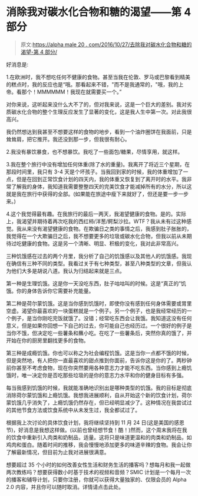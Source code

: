 # 消除我对碳水化合物和糖的渴望——第 4 部分

> 原文:[https://alpha male 20 . com/2016/10/27/去除我对碳水化合物和糖的渴望-第 4 部分/](https://alphamale20.com/2016/10/27/removing-my-cravings-for-carbs-and-sugar-part-4/)

好消息是:

1.在欧洲时，我不想吃任何不健康的食物。甚至当我在伦敦、罗马或巴黎看到精美的糕点时，我的反应也是“哦。那看起来不错，"而不是我通常的，"哦，我的上帝。看那个！MMMMMM！我现在就需要买一个。”

对你来说，这听起来没什么大不了的，但对我来说，这是一个巨大的差别。我对劣质碳水化合物的整个生理反应发生了显著的变化，这是我人生中第一次。对此我很高兴。

我仍然想达到我甚至不想要这样的食物的地步，看到一个油炸圈饼在我面前，只是耸耸肩，把它推开。我还没到那一步，但我很有耐心。

2.我没有暴饮暴食，也不想暴饮。我吃了一些面包/糖果，尽情享用，就这样。

3.我在整个旅行中没有增加任何体重(除了水的重量)。我离开了将近三个星期，在那段时间里，我只有 3-4 天是个坏孩子。当我回到家的时候，我的体重增加了一点，但是在回到正常饮食计划的四天内，我的体重又恢复到了离开时的水平。我非常了解我的身体，我知道我需要整整四天的完美饮食才能减掉所有的水分，所以这就是我在旅行中获得的全部。(如果能在旅途中瘦下来就好了，但还是要一步一步来。)

4.这个我觉得最有趣。在我旅行的最后一两天，我渴望健康的食物。是的。实际上，我渴望并期待着再次吃我的西红柿/洋葱/鳄梨沙拉。WTF？我从未有过这种感觉。我从来没有渴望健康的食物。在欺骗日之类的事情之后，我感到肚子胀胀的，我觉得在一个大欺骗日之后，我不想要更多的垃圾或碳水化合物，但我以前从未期待过吃健康的食物。这是另一个清晰、明显、积极的变化，我对此非常高兴。

三种饥饿感在过去的两个月里，我分析了自己的饥饿感以及其他人的饥饿感。我现在确信有三种不同的类型。我看过关于有七种类型，甚至八种类型的文章，但我认为他们大多是胡说八道。我认为归结起来就是三点。

第一种是生理饥饿。这是你一天没吃东西，肚子咕咕叫的时候。这是“真正的”饥饿。你的身体告诉你它需要补充能量。

第二种是荷尔蒙饥饿。这是当你感到饥饿时，即使你没有感到任何身体需要或胃里空虚。渴望你最喜欢的一块蛋糕就是一个例子。另一个例子，也是我经常经历的一个例子，是当你刚吃完饭就饿了。没错；经常吃东西会让我饿。我知道这没有任何意义，但是如果你回想一下自己的过去，你可能自己也经历过。一个很好的例子是当你不饿，但决定吃一些薯条和蘸小吃。在吃了一些薯条后，突然你真的饿了，并开始在你的厨房里翻找更多的食物。

第三种是成瘾饥饿。你也可以称之为社会编程饥饿。这是当你一点都不饿的时候，但是突然地，有人把你一直最喜欢的甜点推到你面前，告诉你这是你的了。两秒钟前你甚至不考虑食物，现在你突然要用各种意志力才能不吃东西。当你感到上瘾饥饿时，唯一决定你是否吃那些垃圾的是你的意志力水平和你的健身目标有多强。

每当我感到饥饿的时候，我就能准确地识别出是哪种类型的饥饿。我的目标是彻底消除荷尔蒙饥饿和上瘾饥饿。我想我进展顺利，自从开始这个新的饮食计划，荷尔蒙饥饿几乎消失了，上瘾饥饿仍然存在，但已经明显减少了。这种情况在我尝试过的其他节食方法或饮食系统中从未发生过，我全都试过了。

根据我上次讨论的具体饮食计划，我将继续坚持到 11 月 24 日(这是美国的感恩节)，好消息是我想这样做。(以前也曾经想节食！酷！)然而，这个周末我将在我的饮食中重新引入肉类和奶制品，适量。这将只是味道更温和的肉类和奶制品，如鸡肉和蛋白。随着时间的推移，我会慢慢地添加更多的味道辛辣的食物。我会让你了解最新情况，但目前为止我对进展很满意。

想要超过 35 个小时的如何改善女性生活和财务生活的播客吗？想每月和我一起做两次教练吗？想要获得数小时基于技术的视频和音频？SMIC 计划是一个每月一次的播客和辅导计划，只要你注册，你就可以获得大量独家的、仅限会员的 Alpha 2.0 内容，并且你可以随时取消。详情请点击此处。